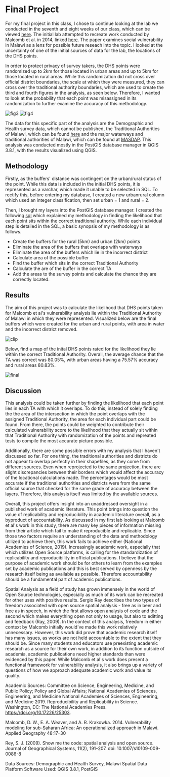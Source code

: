 # Final Project

For my final project in this class, I chose to continue looking at the lab we conducted in the seventh and eight weeks of our class, which can be viewed [here](malawi.md).  The initial lab attempted to recreate work conducted by Malcomb et al. in 2014, linked [here](https://reader.elsevier.com/reader/sd/pii/S0143622814000058?token=078A0ACAE18D01995A67473D93E5DC36A07C5779021CF903B8334CF1D7C8EAD9277467C394E80035D5AD73BF0FD401F0).  The paper examines social vulnerability in Malawi as a lens for possible future reseach into the topic. I looked at the uncertainty of one of the initial sources of data for the lab, the locations of the DHS points.  

In order to protect privacy of survey takers, the DHS points were randomized up to 2km for those located in urban areas and up to 5km for those located in rural areas.  While this randomization did not cross over official district boundaries, the scale at which they were measured, they can cross over the traditional authority boundaries, which are used to create the third and fourth figures in the analysis, as seen below.  Therefore, I wanted to look at the probability that each point was misassigned in its randomization to further examine the accuracy of this methodology.

![fig3](figure3.PNG "Malcomb Figure 3") ![fig4](figure4.PNG "Malcomb Figure 4")

The data for this specific part of the analysis are the Demographic and Health survey data, which cannot be published, the Traditional Authorities of Malawi, which can be found [here](http://spatialdata.dhsprogram.com/boundaries/#view=table&countryId=MW) and the major waterways and traditional authorities of Malawi, which can be found at [MASDAP](http://www.masdap.mw/). This analysis was conducted mostly in the PostGIS database manager in QGIS 3.8.1, with the results visualized using QGIS.


## Methodology
Firstly, as the buffers' distance was contingent on the urban/rural status of the point.  While this data is included in the initial DHS points, it is represented as a varchar, which made it unable to be selected in SQL.  To rectify this, before entering my database, I created a new urbanrural column which used an integer classification, then set urban = 1 and rural = 2.

Then, I brought my layers into the PostGIS database manager.  I created the following [sql](final.sql) which explained my methodology in finding the likelihood that each point sits within the correct traditional authority.  While each individual step is detailed in the SQL, a basic synopsis of my methodology is as follows.

 - Create the buffers for the rural (5km) and urban (2km) points
 - Eliminate the area of the buffers that overlaps with waterways
 - Eliminate the area of the buffers which lie in the incorrect district
 - Calculate area of the possible buffer
 - Find the buffer which sits in the correct Traditional Authority
 - Calculate the are of the buffer in the correct TA
 - Add the areas to the survey points and calculate the chance they are correctly located.
 
## Results
The aim of this project was to calculate the likelihood that DHS points taken for Malcomb et al's vulnerability analysis lie within the Traditional Authority of Malawi in which they were represented.  Visualized below are the final buffers which were created for the urban and rural points, with area in water and the incorrect district removed. 
 
![clip](clipped2.png)
 
Below, find a map of the inital DHS points rated for the likelihood they lie within the correct Traditional Authority.  Overall, the average chance that the TA was correct was 80.05%, with urban areas having a 75.57% accuracy and rural areas 80.83%.  
 
![final](final2.png)

## Discussion
This analysis could be taken further by finding the likelihood that each point lies in each TA with which it overlaps.  To do this, instead of solely finding the the area of the intersection in which the point overlaps with the assigned Traditional Authority, the area for each individual part could be found.  From there, the points could be weighted to contribute their calculated vulnerability score to the likelihood that they actually sit within that Traditional Authority with randomization of the points and repreated tests to compile the most accurate picture possible.

Additionally, there are some possible errors with my analysis that I haven't discussed so far.  For one thing, the traditional authorities and districts do not appear to overlap perfectly in their shapefiles, as they come from different sources.  Even when reprojected to the same projection, there are slight discrepancies between their borders which would affect the accuracy of the locational calculations made.  The percentages would be most accurate if the traditional authorities and districts were from the same official source that checked for the same grade of accuracy between the layers.  Therefore, this analysis itself was limited by the available sources.

Overall, this project offers insight into an unaddressed oversight in a published work of academic literature.  This point brings into question the value of replicability and reproducibility in academic literature overall, as a byproduct of accountability.  As discussed in my first lab looking at Malcomb et al's work in this study, there are many key pieces of information missing from their article which fail to make it reproducible and replicable.  Since those two factors require an understanding of the data and methodology utilized to achieve them, this work fails to achieve either (National Academies of Science, 2019).  Increasingly academic work, especially that which utilizes Open Source platforms, is calling for the standardization of replicability and reproducibility in official publications. I believe that the purpose of academic work should be for others to learn from the examples set by academic publications and this is best served by openness by the research itself being as available as possible.  Therefore accountability should be a fundamental part of academic publications.  

Spatial Analysis as a field of study has grown immensely in the world of Open Source technologies, especially as much of its work can be recreated for other uses with positive results.  Sergio Ray describes the two types of freedom associated with open source spatial analysis - free as in beer and free as in speech, in  which the first allows open analysis of code and the second which makes everything open not only to usage, but also to editting and feedback (Ray, 2009).  In the context of this analysis, freedom in either context by Malcomb initially would've made this work relatively unnecessary.  However, this work did prove that academic research itself has many issues, as works are not held accountable to the extent that they should be.  Since many students and  educators use preexisting academic research as a source for their own work, in addition to its function outside of academia, academic publications need higher standards than were evidenced by this paper.  While Malcomb et al's work does present a functional framework for vulnerability analysis, it also brings up a variety of questions of how we approach adequate academic work and value its quality. 

Academic Sources:
Committee on Science, Engineering, Medicine, and Public Policy; Policy and Global Affairs; National Academies of Sciences, Engineering, and Medicine National Academies of Sciences, Engineering, and Medicine 2019. Reproducibility and Replicability in Science. Washington, DC: The National Academies Press. https://doi.org/10.17226/25303.

Malcomb, D. W., E. A. Weaver, and A. R. Krakowka. 2014. Vulnerability modeling for sub-Saharan Africa: An
operationalized approach in Malawi. Applied Geography 48:17–30

Rey, S. J. (2009). Show me the code: spatial analysis and open source. Journal of Geographical Systems, 11(2), 191–207. doi: 10.1007/s10109-009-0086-8

Data Sources: Demographic and Health Survey, Malawi Spatial Data Platform
Software Used: QGIS 3.8.1, PostGIS

